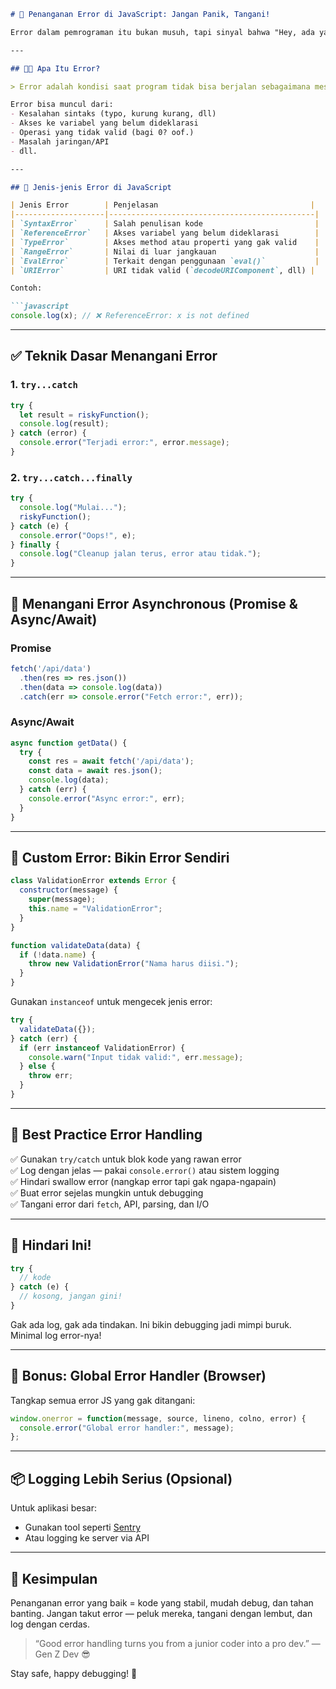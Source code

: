 
```markdown
# 🚨 Penanganan Error di JavaScript: Jangan Panik, Tangani!

Error dalam pemrograman itu bukan musuh, tapi sinyal bahwa "Hey, ada yang perlu diperbaiki di sini!". Kalau kamu bisa tangani error dengan baik, maka kamu bukan cuma ngoding, tapi ngoding dengan **profesionalisme level dewa** ⚔️

---

## 😵‍💫 Apa Itu Error?

> Error adalah kondisi saat program tidak bisa berjalan sebagaimana mestinya karena ada kesalahan di dalam kode atau input.

Error bisa muncul dari:
- Kesalahan sintaks (typo, kurung kurang, dll)
- Akses ke variabel yang belum dideklarasi
- Operasi yang tidak valid (bagi 0? oof.)
- Masalah jaringan/API
- dll.

---

## 🧪 Jenis-jenis Error di JavaScript

| Jenis Error        | Penjelasan                                  |
|--------------------|----------------------------------------------|
| `SyntaxError`      | Salah penulisan kode                         |
| `ReferenceError`   | Akses variabel yang belum dideklarasi        |
| `TypeError`        | Akses method atau properti yang gak valid    |
| `RangeError`       | Nilai di luar jangkauan                      |
| `EvalError`        | Terkait dengan penggunaan `eval()`           |
| `URIError`         | URI tidak valid (`decodeURIComponent`, dll) |

Contoh:

```javascript
console.log(x); // ❌ ReferenceError: x is not defined
```

---

## ✅ Teknik Dasar Menangani Error

### 1. `try...catch`

```javascript
try {
  let result = riskyFunction();
  console.log(result);
} catch (error) {
  console.error("Terjadi error:", error.message);
}
```

### 2. `try...catch...finally`

```javascript
try {
  console.log("Mulai...");
  riskyFunction();
} catch (e) {
  console.error("Oops!", e);
} finally {
  console.log("Cleanup jalan terus, error atau tidak.");
}
```

---

## 🔄 Menangani Error Asynchronous (Promise & Async/Await)

### Promise

```javascript
fetch('/api/data')
  .then(res => res.json())
  .then(data => console.log(data))
  .catch(err => console.error("Fetch error:", err));
```

### Async/Await

```javascript
async function getData() {
  try {
    const res = await fetch('/api/data');
    const data = await res.json();
    console.log(data);
  } catch (err) {
    console.error("Async error:", err);
  }
}
```

---

## 🚧 Custom Error: Bikin Error Sendiri

```javascript
class ValidationError extends Error {
  constructor(message) {
    super(message);
    this.name = "ValidationError";
  }
}

function validateData(data) {
  if (!data.name) {
    throw new ValidationError("Nama harus diisi.");
  }
}
```

Gunakan `instanceof` untuk mengecek jenis error:

```javascript
try {
  validateData({});
} catch (err) {
  if (err instanceof ValidationError) {
    console.warn("Input tidak valid:", err.message);
  } else {
    throw err;
  }
}
```

---

## 👮 Best Practice Error Handling

✅ Gunakan `try/catch` untuk blok kode yang rawan error  
✅ Log dengan jelas — pakai `console.error()` atau sistem logging  
✅ Hindari swallow error (nangkap error tapi gak ngapa-ngapain)  
✅ Buat error sejelas mungkin untuk debugging  
✅ Tangani error dari `fetch`, API, parsing, dan I/O

---

## 🧼 Hindari Ini!

```javascript
try {
  // kode
} catch (e) {
  // kosong, jangan gini!
}
```

Gak ada log, gak ada tindakan. Ini bikin debugging jadi mimpi buruk. Minimal log error-nya!

---

## 🧠 Bonus: Global Error Handler (Browser)

Tangkap semua error JS yang gak ditangani:

```javascript
window.onerror = function(message, source, lineno, colno, error) {
  console.error("Global error handler:", message);
};
```

---

## 📦 Logging Lebih Serius (Opsional)

Untuk aplikasi besar:
- Gunakan tool seperti [Sentry](https://sentry.io/)
- Atau logging ke server via API

---

## 🚀 Kesimpulan

Penanganan error yang baik = kode yang stabil, mudah debug, dan tahan banting. Jangan takut error — peluk mereka, tangani dengan lembut, dan log dengan cerdas.

> “Good error handling turns you from a junior coder into a pro dev.” — Gen Z Dev 😎

Stay safe, happy debugging! 💪
```
